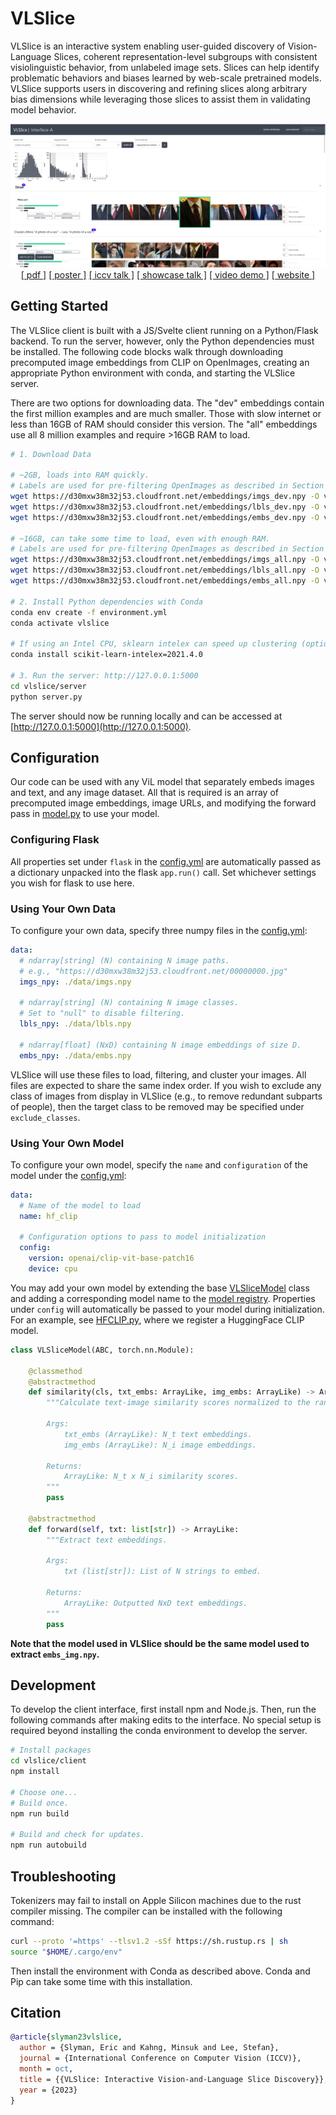 # VLSlice

VLSlice is an interactive system enabling user-guided discovery of Vision-Language Slices, coherent representation-level subgroups with consistent visiolinguistic behavior, from unlabeled image sets. Slices can help identify problematic behaviors and biases learned by web-scale pretrained models. VLSlice supports users in discovering and refining slices along arbitrary bias dimensions while leveraging those slices to assist them in validating model behavior.

<p align="center">
  <img src="./media/vlslice.png">
  <a href="https://arxiv.org/abs/2309.06703">[ pdf ]</a>
  <a href="https://ericslyman.com/assets/pdf/vlslice_poster.pdf">[ poster ]</a>
  <a href="https://drive.google.com/file/d/1mOuvjphNb2xNDC7shoGbPwyjbfArwud4/view?usp=drive_link">[ iccv talk ]</a>
  <a href="https://www.youtube.com/watch?v=2CMDcGGsMjo&list=PLUxOP3kBxs2JYA5KT0YEmNJEyjqAqLOf3&index=1">[ showcase talk ]</a>
  <a href="https://drive.google.com/file/d/1JkbVXnCds6rOErUx-YWZmp3mQ3IDJuhi/view?usp=drive_link">[ video demo ]</a>
  <a href="https://ericslyman.com/vlslice/">[ website ]</a>
</p>

## Getting Started

The VLSlice client is built with a JS/Svelte client running on a Python/Flask backend. To run the server, however, only the Python dependencies must be installed. The following code blocks walk through downloading precomputed image embeddings from CLIP on OpenImages, creating an appropriate Python environment with conda, and starting the VLSlice server.

There are two options for downloading data. The "dev" embeddings contain the first million examples and are much smaller. Those with slow internet or less than 16GB of RAM should consider this version. The "all" embeddings use all 8 million examples and require >16GB RAM to load.

```bash
# 1. Download Data

# ~2GB, loads into RAM quickly.
# Labels are used for pre-filtering OpenImages as described in Section 4.1.
wget https://d30mxw38m32j53.cloudfront.net/embeddings/imgs_dev.npy -O vlslice/server/data/imgs.npy
wget https://d30mxw38m32j53.cloudfront.net/embeddings/lbls_dev.npy -O vlslice/server/data/lbls.npy
wget https://d30mxw38m32j53.cloudfront.net/embeddings/embs_dev.npy -O vlslice/server/data/embs.npy

# ~16GB, can take some time to load, even with enough RAM.
# Labels are used for pre-filtering OpenImages as described in Section 4.1.
wget https://d30mxw38m32j53.cloudfront.net/embeddings/imgs_all.npy -O vlslice/server/data/imgs.npy
wget https://d30mxw38m32j53.cloudfront.net/embeddings/lbls_all.npy -O vlslice/server/data/lbls.npy
wget https://d30mxw38m32j53.cloudfront.net/embeddings/embs_all.npy -O vlslice/server/data/embs.npy

# 2. Install Python dependencies with Conda
conda env create -f environment.yml
conda activate vlslice

# If using an Intel CPU, sklearn intelex can speed up clustering (optional)
conda install scikit-learn-intelex=2021.4.0

# 3. Run the server: http://127.0.0.1:5000
cd vlslice/server
python server.py
```

The server should now be running locally and can be accessed at [http://127.0.0.1:5000](http://127.0.0.1:5000).

## Configuration

Our code can be used with any ViL model that separately embeds images and text, and any image dataset. All that is required is an array of precomputed image embeddings, image URLs, and modifying the forward pass in [model.py](vlslice/server/model.py) to use your model.

### Configuring Flask

All properties set under `flask` in the [config.yml](vlslice/server/config.yml) are automatically passed as a dictionary unpacked into the flask `app.run()` call. Set whichever settings you wish for flask to use here.

### Using Your Own Data

To configure your own data, specify three numpy files in the [config.yml](vlslice/server/config.yml):

```yaml
data:
  # ndarray[string] (N) containing N image paths. 
  # e.g., "https://d30mxw38m32j53.cloudfront.net/00000000.jpg"
  imgs_npy: ./data/imgs.npy  
  
  # ndarray[string] (N) containing N image classes. 
  # Set to "null" to disable filtering.
  lbls_npy: ./data/lbls.npy  

  # ndarray[float] (NxD) containing N image embeddings of size D.
  embs_npy: ./data/embs.npy  
```

VLSlice will use these files to load, filtering, and cluster your images. All files are expected to share the same index order. If you wish to exclude any class of images from display in VLSlice (e.g., to remove redundant subparts of people), then the target class to be removed may be specified under `exclude_classes`.

### Using Your Own Model

To configure your own model, specify the `name` and `configuration` of the model under the [config.yml](vlslice/server/config.yml):

```yaml
data:
  # Name of the model to load
  name: hf_clip

  # Configuration options to pass to model initialization
  config:
    version: openai/clip-vit-base-patch16
    device: cpu
```

You may add your own model by extending the base [VLSliceModel](vlslice/server/models/base.py) class and adding a corresponding model name to the [model registry](vlslice/server/models/__init__.py). Properties under `config` will automatically be passed to your model during initialization. For an example, see [HFCLIP.py](vlslice/server/models/HFCLIP.py), where we register a HuggingFace CLIP model.

```python
class VLSliceModel(ABC, torch.nn.Module):

    @classmethod
    @abstractmethod
    def similarity(cls, txt_embs: ArrayLike, img_embs: ArrayLike) -> ArrayLike:
        """Calculate text-image similarity scores normalized to the range [0, 1].

        Args:
            txt_embs (ArrayLike): N_t text embeddings.
            img_embs (ArrayLike): N_i image embeddings.

        Returns:
            ArrayLike: N_t x N_i similarity scores.
        """
        pass

    @abstractmethod
    def forward(self, txt: list[str]) -> ArrayLike:
        """Extract text embeddings.

        Args:
            txt (list[str]): List of N strings to embed.

        Returns:
            ArrayLike: Outputted NxD text embeddings.
        """
        pass
```

**Note that the model used in VLSlice should be the same model used to extract `embs_img.npy`.**

## Development

To develop the client interface, first install npm and Node.js. Then, run the following commands after making edits to the interface. No special setup is required beyond installing the conda environment to develop the server.

```bash
# Install packages
cd vlslice/client
npm install

# Choose one...
# Build once.
npm run build

# Build and check for updates.
npm run autobuild
```

## Troubleshooting

Tokenizers may fail to install on Apple Silicon machines due to the rust compiler missing. The compiler can be installed with the following command:

```bash
curl --proto '=https' --tlsv1.2 -sSf https://sh.rustup.rs | sh
source "$HOME/.cargo/env"
```

Then install the environment with Conda as described above. Conda and Pip can take some time with this installation.

## Citation

```bibtex
@article{slyman23vlslice,
  author = {Slyman, Eric and Kahng, Minsuk and Lee, Stefan},
  journal = {International Conference on Computer Vision (ICCV)},
  month = oct,
  title = {{VLSlice: Interactive Vision-and-Language Slice Discovery}},
  year = {2023}
}
```
